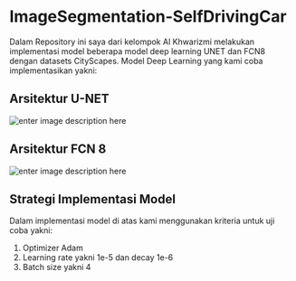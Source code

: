 # ImageSegmentation-SelfDrivingCar

Dalam Repository ini saya dari kelompok Al Khwarizmi melakukan implementasi model beberapa model deep learning UNET dan FCN8 dengan datasets CityScapes. Model Deep Learning yang kami coba implementasikan yakni:

## Arsitektur U-NET
![enter image description here](https://i.ibb.co/JF1KYhM/model.png)

## Arsitektur FCN 8
![enter image description here](https://i.ibb.co/GkqqQ6K/model-1.png)

## Strategi Implementasi Model
Dalam implementasi model di atas kami menggunakan kriteria untuk uji coba yakni:
1. Optimizer Adam
2. Learning rate yakni 1e-5 dan decay 1e-6
3. Batch size yakni 4

